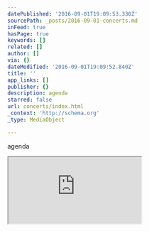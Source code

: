 ```yaml
---
datePublished: '2016-09-01T19:09:53.330Z'
sourcePath: _posts/2016-09-01-concerts.md
inFeed: true
hasPage: true
keywords: []
related: []
author: []
via: {}
dateModified: '2016-09-01T19:09:52.840Z'
title: ''
app_links: []
publisher: {}
description: agenda
starred: false
url: concerts/index.html
_context: 'http://schema.org'
_type: MediaObject

---
```

agenda

<iframe src="https://the-grid.github.io/ed-userhtml/?g=eJxtkdFugyAUhl_FkLi7KTpctq506dZ2d80ufAFAiqzoMYAz69PPomm8KFf_dw78-c9hrU-WNTJyVlBUe9-5VZoKZmRbMZsoAGVkIqC51VLZcFm9uxqGUnsjKX5gTfd25SP7XdCO-WXz2-rWL7hk3C3wc7Zf1srLDA1Ukm6_9sfdNnAttao9zQo89Yez8zQPkisBBiyN86dDOJPbON2LbwXhmXtWwhbnn4yY3hUnTriLCVYW-i65M3d4frMkeYbJlEH4C933FjoZ54cPaY1uUeT837gRxMFW0j4OuvL1CqMoCIpe8ajn7OgaHkVh-dN1ikZ2woIZrRRFLaDNOp2-Z_MP8reRBw" style=""></iframe>